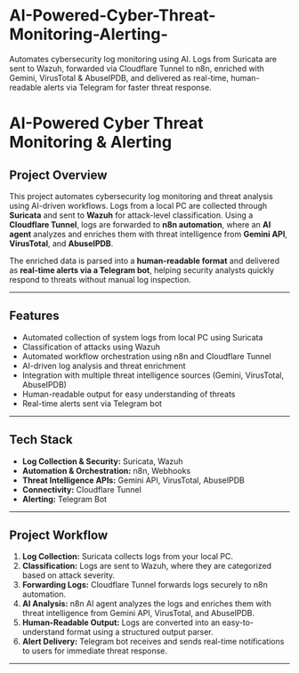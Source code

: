 # AI-Powered-Cyber-Threat-Monitoring-Alerting-
Automates cybersecurity log monitoring using AI. Logs from Suricata are sent to Wazuh, forwarded via Cloudflare Tunnel to n8n, enriched with Gemini, VirusTotal &amp; AbuseIPDB, and delivered as real-time, human-readable alerts via Telegram for faster threat response.
# AI-Powered Cyber Threat Monitoring & Alerting

## Project Overview
This project automates cybersecurity log monitoring and threat analysis using AI-driven workflows. Logs from a local PC are collected through **Suricata** and sent to **Wazuh** for attack-level classification. Using a **Cloudflare Tunnel**, logs are forwarded to **n8n automation**, where an **AI agent** analyzes and enriches them with threat intelligence from **Gemini API**, **VirusTotal**, and **AbuseIPDB**.  

The enriched data is parsed into a **human-readable format** and delivered as **real-time alerts via a Telegram bot**, helping security analysts quickly respond to threats without manual log inspection.

---

## Features
- Automated collection of system logs from local PC using Suricata  
- Classification of attacks using Wazuh  
- Automated workflow orchestration using n8n and Cloudflare Tunnel  
- AI-driven log analysis and threat enrichment  
- Integration with multiple threat intelligence sources (Gemini, VirusTotal, AbuseIPDB)  
- Human-readable output for easy understanding of threats  
- Real-time alerts sent via Telegram bot  

---

## Tech Stack
- **Log Collection & Security:** Suricata, Wazuh  
- **Automation & Orchestration:** n8n, Webhooks  
- **Threat Intelligence APIs:** Gemini API, VirusTotal, AbuseIPDB  
- **Connectivity:** Cloudflare Tunnel  
- **Alerting:** Telegram Bot  

---

## Project Workflow
1. **Log Collection:** Suricata collects logs from your local PC.  
2. **Classification:** Logs are sent to Wazuh, where they are categorized based on attack severity.  
3. **Forwarding Logs:** Cloudflare Tunnel forwards logs securely to n8n automation.  
4. **AI Analysis:** n8n AI agent analyzes the logs and enriches them with threat intelligence from Gemini API, VirusTotal, and AbuseIPDB.  
5. **Human-Readable Output:** Logs are converted into an easy-to-understand format using a structured output parser.  
6. **Alert Delivery:** Telegram bot receives and sends real-time notifications to users for immediate threat response.  

---
